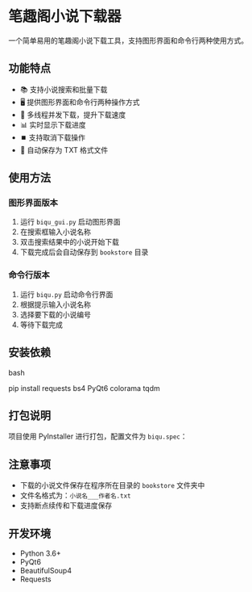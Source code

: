 # 笔趣阁小说下载器

一个简单易用的笔趣阁小说下载工具，支持图形界面和命令行两种使用方式。

## 功能特点

- 📚 支持小说搜索和批量下载
- 🖥️ 提供图形界面和命令行两种操作方式
- 🚀 多线程并发下载，提升下载速度
- 📊 实时显示下载进度
- ⏹️ 支持取消下载操作
- 💾 自动保存为 TXT 格式文件

## 使用方法

### 图形界面版本

1. 运行 `biqu_gui.py` 启动图形界面
2. 在搜索框输入小说名称
3. 双击搜索结果中的小说开始下载
4. 下载完成后会自动保存到 `bookstore` 目录

### 命令行版本

1. 运行 `biqu.py` 启动命令行界面
2. 根据提示输入小说名称
3. 选择要下载的小说编号
4. 等待下载完成

## 安装依赖
bash

pip install requests bs4 PyQt6 colorama tqdm

## 打包说明

项目使用 PyInstaller 进行打包，配置文件为 `biqu.spec`：


## 注意事项

- 下载的小说文件保存在程序所在目录的 `bookstore` 文件夹中
- 文件名格式为：`小说名___作者名.txt`
- 支持断点续传和下载进度保存

## 开发环境

- Python 3.6+
- PyQt6
- BeautifulSoup4
- Requests

